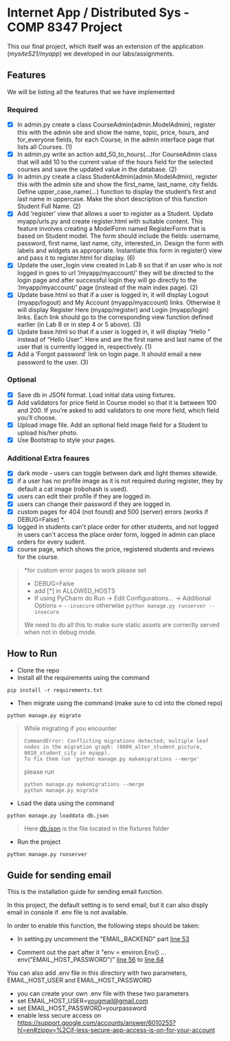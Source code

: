 # Internet App / Distributed Sys - COMP 8347 Project
This our final project, which itself was an extension of the application (_mysiteS21/myapp_)  we developed in our labs/assignments.
## Features
We will be listing all the features that we have implemented
### Required

 - [X] In admin.py create a class CourseAdmin(admin.ModelAdmin), register this with the admin site and show the name, topic, price, hours, and for_everyone fields, for each Course, in the admin interface page that lists all Courses. (1)
 - [X] In admin.py write an action add_50_to_hours(…)for CourseAdmin class that will add 10 to the current value of the hours field for the selected courses and save the updated value in the database. (2)
 - [X] In admin.py create a class StudentAdmin(admin.ModelAdmin), register this with the admin site and show the first_name, last_name, city fields. Define upper_case_name(…) function to display the student’s first and last name in uppercase. Make the short description of this function Student Full Name. (2)
 - [X] Add ‘register’ view that allows a user to register as a Student. Update myapp/urls.py and create register.html with suitable content. This feature involves creating a ModelForm named RegisterForm that is based on Student model. The form should include the fields: username, password, first name, last name, city, interested_in. Design the form with labels and widgets as appropriate. Instantiate this form in register() view and pass it to register.html for display. (6)
 - [X] Update the user_login view created in Lab 8 so that if an user who is not logged in goes to url ‘/myapp/myaccount/’ they will be directed to the login page and after successful login they will go directly to the ‘/myapp/myaccount/’ page (instead of the main index page). (2)
 - [X] Update base.html so that if a user is logged in, it will display Logout (myapp/logout) and My Account (myapp/myaccount) links. Otherwise it will display Register Here (myapp/register) and Login (myapp/login) links. Each link should go to the corresponding view function defined earlier (in Lab 8 or in step 4 or 5 above). (3)
 - [X] Update base.html so that if a user is logged in, it will display “Hello ” instead of “Hello User”. Here and are the first name and last name of the user that is currently logged in, respectively. (1)
 - [X] Add a ‘Forgot password’ link on login page. It should email a new password to the user. (3)
 
### Optional
 - [X] Save db in JSON format. Load initial data using fixtures.
 - [X] Add validators for price field in Course model so that it is between 100 and 200. If you’re asked to add validators to one more field, which field you’ll choose.
 - [X] Upload image file. Add an optional field image field for a Student to upload his/her photo.
 - [X] Use Bootstrap to style your pages.
 
### Additional Extra feaures
 - [X] dark mode - users can toggle between dark and light themes sitewide.
 - [X] if  a user has no profile image as it is not required during register, they by default a cat image (robohash is used).
 - [X] users can edit their profile if they are logged in.
 - [X] users can change their password if they are logged in.
 - [X] custom pages for 404 (not found) and 500 (server) errors (works if DEBUG=False) *.
 - [X] logged in students can't place order for other students, and not logged in users can't access the place order form, logged in admin can place orders for every sudent.
 - [X] course page, which shows the price, registered students and reviews for the course.
> *for custom error pages to work please set 
> - DEBUG=False
> - add \[\*] in ALLOWED_HOSTS 
> - If using PyCharm do Run -> Edit Configurations... -> Additional Options = `--insecure`
> otherwise `python manage.py runserver --insecure`
>
> We need to do all this to make sure static assets are correctly served when not in debug mode.

## How to Run

- Clone the repo
- Install all the requirements using the command
```
pip install -r requirements.txt
```
- Then migrate using the command (make sure to cd into the cloned repo)
```
python manage.py migrate
```
>While migrating if you encounter
>```
>CommandError: Conflicting migrations detected; multiple leaf nodes in the migration graph: (0009_alter_student_picture, 0010_student_city in myapp).
>To fix them run 'python manage.py makemigrations --merge'
>```
>please run 
>```
>python manage.py makemigrations --merge
>python manage.py migrate
>```
- Load the data using the command
```
python manage.py loaddata db.json
```
> Here [db.json](fixtures/db.json) is the file located in the fixtures folder 
- Run the project
```
python manage.py runserver
```
## Guide for sending email

This is the installation guide for sending email function.

In this project, the default setting is to send email, but it can also disply email in console if .env file is not available.

In order to enable this function, the following steps should be taken:

   * In setting.py uncomment the "EMAIL_BACKEND" part [line 53](https://github.com/eclairsp/mysiteS21/blob/c68c0a9453f08ed1902234a4157645c5d98cd9ea/mysiteS21/settings.py#L53)

   * Comment out the part after it "env = environ.Env() ... env("EMAIL_HOST_PASSWORD")" [line 56](https://github.com/eclairsp/mysiteS21/blob/c68c0a9453f08ed1902234a4157645c5d98cd9ea/mysiteS21/settings.py#L56) to [line 64](https://github.com/eclairsp/mysiteS21/blob/c68c0a9453f08ed1902234a4157645c5d98cd9ea/mysiteS21/settings.py#L64)

You can also add .env file in this directory with two parameters, EMAIL_HOST_USER and EMAIL_HOST_PASSWORD
   * you can create your own .env file with these two parameters
   * set EMAIL_HOST_USER=yougmail@gmail.com
   * set EMAIL_HOST_PASSWORD=yourpassword
   * enable less secure access on https://support.google.com/accounts/answer/6010255?hl=en#zippy=%2Cif-less-secure-app-access-is-on-for-your-account

